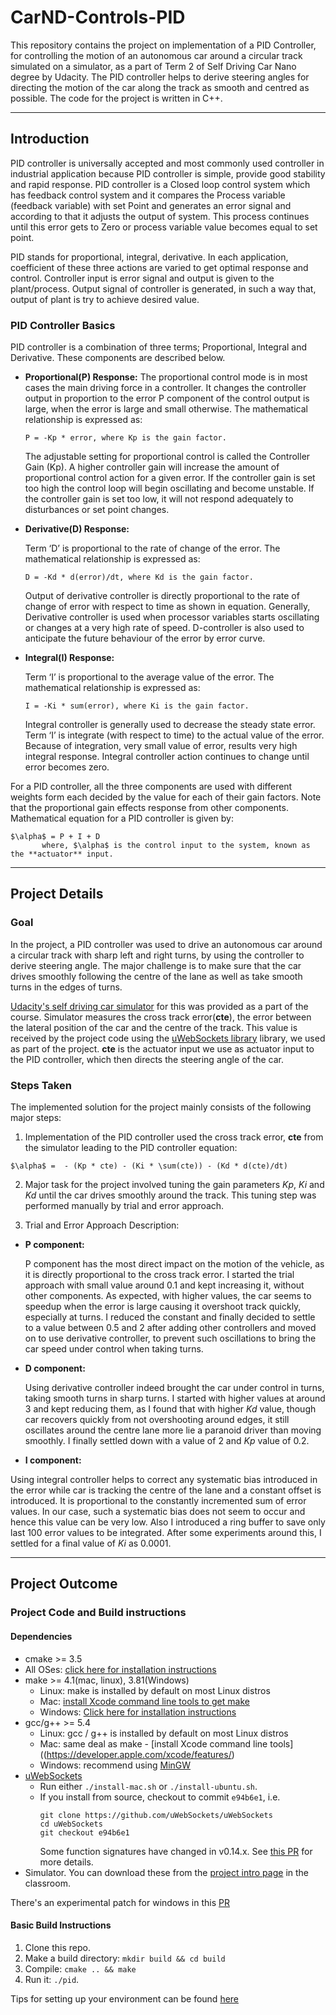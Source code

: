 # CarND-Controls-PID
This repository contains the project on implementation of a PID Controller,
for controlling the motion of an autonomous car around a circular track simulated on
a simulator, as a part of Term 2 of Self Driving Car Nano degree by Udacity. The PID
controller helps to derive steering angles for directing the motion of
the car along the track as smooth and centred as possible. The code for the project
is written in C++.

---

## Introduction
PID controller is universally accepted and most commonly used controller in industrial application because PID controller is simple, provide good stability and rapid response.
PID controller is a Closed loop control system which has feedback control system and it compares the Process variable (feedback variable) with set Point and generates an error signal and according to that it adjusts the output of system. This process continues until this error gets to Zero or process variable value becomes equal to set point.

PID stands for proportional, integral, derivative. In each application, coefficient of these three actions are varied to get optimal response and control. Controller input is error signal and output is given to the plant/process. Output signal of controller is generated, in such a way that, output of plant is try to achieve desired value.


### PID Controller Basics

PID controller is a combination of three terms; Proportional, Integral and Derivative. These
components are described below.

* **Proportional(P) Response:** The proportional control mode is in most cases the main driving force in a controller. It changes the controller output in proportion to the error P component of the control output is large, when the error is large and small otherwise. The mathematical relationship is expressed as:

  `P = -Kp * error, where Kp is the gain factor.`

  The adjustable setting for proportional control is called the Controller Gain (Kp). A higher controller gain will increase the amount of proportional control action for a given error. If the controller gain is set too high the control loop will begin oscillating and become unstable. If the controller gain is set too low, it will not respond adequately to disturbances or set point changes.

* **Derivative(D) Response:**

  Term ‘D’ is proportional to the rate of change of the error. The mathematical relationship is expressed as:

  `D = -Kd * d(error)/dt, where Kd is the gain factor.`

  Output of derivative controller is directly proportional to the rate of change of error with respect to time as shown in equation.  Generally, Derivative controller is used when processor variables starts oscillating or changes at a very high rate of speed. D-controller is also used to anticipate the future behaviour of the error by error curve.

* **Integral(I) Response:**

  Term ‘I’ is proportional to the average value of the error. The mathematical relationship is expressed as:

  `I = -Ki * sum(error), where Ki is the gain factor.`

  Integral controller is generally used to decrease the steady state error. Term ‘I’ is integrate (with respect to time) to the actual value of the error. Because of integration, very small value of error, results very high integral response. Integral controller action continues to change until error becomes zero.

For a PID controller, all the three components are used with different weights form each decided
by the value for each of their gain factors. Note that the proportional gain effects
response from other components. Mathematical equation for a PID controller is given by:

```
$\alpha$ = P + I + D
       where, $\alpha$ is the control input to the system, known as the **actuator** input.
```
---

## Project Details

### Goal
In the project, a PID controller was used to drive an autonomous car around a circular track
with sharp left and right turns, by using the controller to derive steering angle. The major challenge is to make sure that the car drives smoothly following the centre of the lane as well
as take smooth turns in the edges of turns.

[Udacity's self driving car simulator](https://github.com/udacity/self-driving-car-sim/releases) for this was provided as a part of the course. Simulator measures the cross track error(**cte**), the error between the lateral position of the car and the centre of the track. This value is received by the project code using the  [uWebSockets library](https://github.com/uNetworking/uWebSockets) library, we used as part of the project. **cte** is the actuator input we use as actuator input to the PID controller, which then directs the steering angle of the car.


### Steps Taken

The implemented solution for the project mainly consists of the following major steps:

1. Implementation of the PID controller used the cross track error, **cte** from the simulator
  leading to the PID controller equation:
  ```
  $\alpha$ =  - (Kp * cte) - (Ki * \sum(cte)) - (Kd * d(cte)/dt)
  ```

2. Major task for the project involved tuning the gain parameters *Kp*, *Ki* and *Kd* until the car drives smoothly around the track. This tuning step was performed manually by trial and error approach.

3.  Trial and Error Approach Description:
  * **P component:**

    P component has the most direct impact on the motion of the vehicle, as it is directly
    proportional to the cross track error. I started the trial approach with small value around 0.1 and kept increasing it, without other components. As expected, with higher values, the car seems to speedup when the error is large causing it overshoot track quickly, especially at turns. I reduced the constant and finally decided to settle to a value between 0.5 and 2 after adding other controllers and moved on to use derivative controller, to prevent such oscillations to bring the car speed under control when taking turns.

  * **D component:**

    Using derivative controller indeed brought the car under control in turns,
    taking smooth turns in sharp turns. I started with higher values at around 3 and kept reducing them, as I found that with higher *Kd* value, though car recovers quickly from not overshooting around edges, it still oscillates around the centre lane more lie a paranoid driver than moving smoothly. I finally settled down with a value of 2 and *Kp* value of 0.2.

  * **I component:**  

   Using integral controller helps to correct any systematic bias introduced in the error while car is tracking the centre of the lane and a constant offset is introduced. It is proportional to the constantly incremented sum of error values. In our case, such a systematic bias does not seem to occur and hence this value can be very low. Also I introduced a ring buffer to save only last 100 error values to be integrated. After some experiments around this, I settled for a final value of *Ki* as 0.0001.

---
## Project Outcome

### Project Code and Build instructions
#### Dependencies

* cmake >= 3.5
 * All OSes: [click here for installation instructions](https://cmake.org/install/)
* make >= 4.1(mac, linux), 3.81(Windows)
  * Linux: make is installed by default on most Linux distros
  * Mac: [install Xcode command line tools to get make](https://developer.apple.com/xcode/features/)
  * Windows: [Click here for installation instructions](http://gnuwin32.sourceforge.net/packages/make.htm)
* gcc/g++ >= 5.4
  * Linux: gcc / g++ is installed by default on most Linux distros
  * Mac: same deal as make - [install Xcode command line tools]((https://developer.apple.com/xcode/features/)
  * Windows: recommend using [MinGW](http://www.mingw.org/)
* [uWebSockets](https://github.com/uWebSockets/uWebSockets)
  * Run either `./install-mac.sh` or `./install-ubuntu.sh`.
  * If you install from source, checkout to commit `e94b6e1`, i.e.
    ```
    git clone https://github.com/uWebSockets/uWebSockets
    cd uWebSockets
    git checkout e94b6e1
    ```
    Some function signatures have changed in v0.14.x. See [this PR](https://github.com/udacity/CarND-MPC-Project/pull/3) for more details.
* Simulator. You can download these from the [project intro page](https://github.com/udacity/self-driving-car-sim/releases) in the classroom.

There's an experimental patch for windows in this [PR](https://github.com/udacity/CarND-PID-Control-Project/pull/3)

#### Basic Build Instructions

1. Clone this repo.
2. Make a build directory: `mkdir build && cd build`
3. Compile: `cmake .. && make`
4. Run it: `./pid`.

Tips for setting up your environment can be found [here](https://classroom.udacity.com/nanodegrees/nd013/parts/40f38239-66b6-46ec-ae68-03afd8a601c8/modules/0949fca6-b379-42af-a919-ee50aa304e6a/lessons/f758c44c-5e40-4e01-93b5-1a82aa4e044f/concepts/23d376c7-0195-4276-bdf0-e02f1f3c665d)
